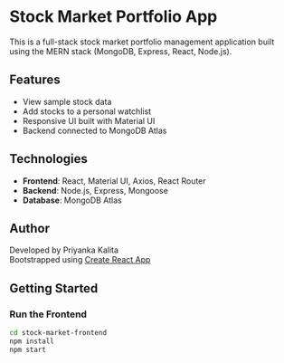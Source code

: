 # Stock Market Portfolio App

This is a full-stack stock market portfolio management application built using the MERN stack (MongoDB, Express, React, Node.js).

## Features

- View sample stock data
- Add stocks to a personal watchlist
- Responsive UI built with Material UI
- Backend connected to MongoDB Atlas

## Technologies

- **Frontend**: React, Material UI, Axios, React Router
- **Backend**: Node.js, Express, Mongoose
- **Database**: MongoDB Atlas

## Author

Developed by Priyanka Kalita  
Bootstrapped using [Create React App](https://github.com/facebook/create-react-app)

## Getting Started

### Run the Frontend

```bash
cd stock-market-frontend
npm install
npm start
